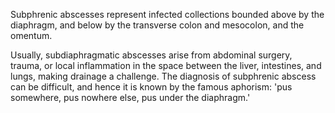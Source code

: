 Subphrenic abscesses represent infected collections bounded above by the diaphragm, and below by the transverse colon and mesocolon, and the omentum.

Usually, subdiaphragmatic abscesses arise from abdominal surgery, trauma, or local inflammation in the space between the liver, intestines, and lungs, making drainage a challenge. The diagnosis of subphrenic abscess can be difficult, and hence it is known by the famous aphorism: 'pus somewhere, pus nowhere else, pus under the diaphragm.'